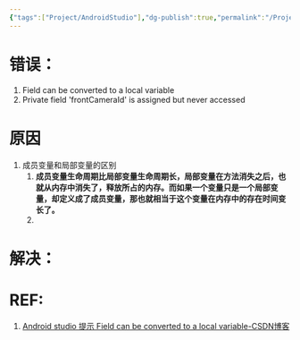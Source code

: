```yaml
---
{"tags":["Project/AndroidStudio"],"dg-publish":true,"permalink":"/Project/AndroidStudio/成员变量和局部变量的区别/","dgPassFrontmatter":true}
---
```


# 错误：
1. Field can be converted to a local variable
2. Private field 'frontCameraId' is assigned but never accessed
# 原因
1. 成员变量和局部变量的区别
	1. **成员变量生命周期比局部变量生命周期长，局部变量在方法消失之后，也就从内存中消失了，释放所占的内存。而如果一个变量只是一个局部变量，却定义成了成员变量，那也就相当于这个变量在内存中的存在时间变长了。**
	2. 
# 解决：


# REF:
1. [Android studio 提示 Field can be converted to a local variable-CSDN博客](https://blog.csdn.net/rooney8/article/details/106717018)
